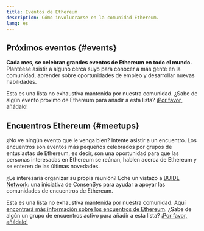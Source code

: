 ```yaml
---
title: Eventos de Ethereum
description: Cómo involucrarse en la comunidad Ethereum.
lang: es
---
```


## Próximos eventos {#events}

**Cada mes, se celebran grandes eventos de Ethereum en todo el mundo.** Plantéese asistir a alguno cerca suyo para conocer a más gente en la comunidad, aprender sobre oportunidades de empleo y desarrollar nuevas habilidades.

<UpcomingEventsList/>

Esta es una lista no exhaustiva mantenida por nuestra comunidad. ¿Sabe de algún evento próximo de Ethereum para añadir a esta lista? [¡Por favor, añádalo](https://github.com/ethereum/ethereum-org-website/blob/dev/src/data/community-events.json)!

## Encuentros Ethereum {#meetups}

¿No ve ningún evento que le venga bien? Intente asistir a un encuentro. Los encuentros son eventos más pequeños celebrados por grupos de entusiastas de Ethereum, es decir, son una oportunidad para que las personas interesadas en Ethereum se reúnan, hablen acerca de Ethereum y se enteren de las últimas novedades.

<MeetupList />

¿Le interesaría organizar su propia reunión? Eche un vistazo a [BUIDL Network](https://consensys.net/developers/buidlnetwork/): una iniciativa de ConsenSys para ayudar a apoyar las comunidades de encuentros de Ethereum.

Esta es una lista no exhaustiva mantenida por nuestra comunidad. Aquí [encontrará más información sobre los encuentros de Ethereum](https://www.meetup.com/topics/ethereum/). ¿Sabe de algún un grupo de encuentros activo para añadir a esta lista? [¡Por favor, añádalo!](https://github.com/ethereum/ethereum-org-website/blob/dev/src/data/community-meetups.json)
